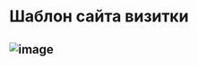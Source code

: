 ﻿# Шаблон сайта визитки
## ![image](https://github.com/RuzanaJustR/avc/assets/134035043/61bb4566-2a10-423f-af65-e1d5257da28e)
